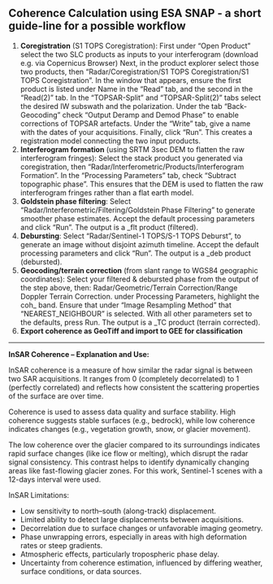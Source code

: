 Coherence Calculation using ESA SNAP - a short guide-line for a possible workflow
---

1. **Coregistration** (S1 TOPS Coregistration):
   First under “Open Product” select the two SLC products as inputs to your interferogram (download e.g. via Copernicus Browser)
   Next, in the product explorer select those two products, then “Radar/Coregistration/S1 TOPS Coregistration/S1 TOPS Coregistration”. In the window that appears,
   ensure the first product is listed under Name in the “Read” tab, and the second in the “Read(2)” tab. In the “TOPSAR-Split” and “TOPSAR-Split(2)” tabs select
   the desired IW subswath and the polarization. Under the tab “Back-Geocoding” check “Output Deramp and Demod Phase” to enable corrections of TOPSAR artefacts.
   Under the “Write” tab, give a name with the dates of your acquisitions. Finally, click “Run”. This creates a registration model connecting the two input products.
2. **Interferogram formation** (using SRTM 3sec DEM to flatten the raw interferogram fringes):
   Select the stack product you generated via coregistration, then “Radar/Interferometric/Products/Interferogram Formation”. In the “Processing Parameters” tab,
   check “Subtract topographic phase”. This ensures that the DEM is used to flatten the raw interferogram fringes rather than a flat earth model.
3. **Goldstein phase filtering**:
   Select “Radar/Interferometric/Filtering/Goldstein Phase Filtering” to generate smoother phase estimates. Accept the default processing parameters and click
   “Run”. The output is a _flt product (filtered).
4. **Debursting**:
   Select “Radar/Sentinel-1 TOPS/S-1 TOPS Deburst”, to generate an image without disjoint azimuth timeline. Accept the default processing parameters and click
   “Run”. The output is a _deb product (debursted).
5. **Geocoding/terrain correction** (from slant range to WGS84 geographic coordinates):
   Select your filtered & debursted phase from the output of the step above, then: Radar/Geometric/Terrain Correction/Range Doppler Terrain Correction. under
   Processing Parameters, highlight the coh_ band. Ensure that under “Image Resampling Method” that “NEAREST_NEIGHBOUR” is selected. With all other parameters
   set to the defaults, press Run. The output is a _TC product (terrain corrected).
6. **Export coherence as GeoTiff and import to GEE for classification**
---

**InSAR Coherence – Explanation and Use:**

InSAR coherence is a measure of how similar the radar signal is between two SAR acquisitions. It ranges from 0 (completely decorrelated) to 1 (perfectly 
correlated) and reflects how consistent the scattering properties of the surface are over time.

Coherence is used to assess data quality and surface stability. High coherence suggests stable surfaces (e.g., bedrock), while low coherence indicates 
changes (e.g., vegetation growth, snow, or glacier movement).

The low coherence over the glacier compared to its surroundings indicates rapid surface changes (like ice flow or melting), which disrupt the radar 
signal consistency. This contrast helps to identify dynamically changing areas like fast-flowing glacier zones. For this work, Sentinel-1 scenes with a 
12-days interval were used. 

InSAR Limitations:
* Low sensitivity to north–south (along-track) displacement.
* Limited ability to detect large displacements between acquisitions.
* Decorrelation due to surface changes or unfavorable imaging geometry.
* Phase unwrapping errors, especially in areas with high deformation rates or steep gradients.
* Atmospheric effects, particularly tropospheric phase delay.
* Uncertainty from coherence estimation, influenced by differing weather, surface conditions, or data sources.
